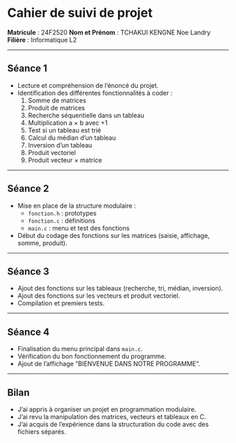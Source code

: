 # Cahier de suivi de projet

**Matricule** : 24F2520
**Nom et Prénom** : TCHAKUI KENGNE Noe Landry
**Filière** : Informatique L2

---

## Séance 1
- Lecture et compréhension de l’énoncé du projet.
- Identification des différentes fonctionnalités à coder :
  1. Somme de matrices
  2. Produit de matrices
  3. Recherche séquentielle dans un tableau
  4. Multiplication a × b avec +1
  5. Test si un tableau est trié
  6. Calcul du médian d’un tableau
  7. Inversion d’un tableau
  8. Produit vectoriel
  9. Produit vecteur × matrice

---

## Séance 2
- Mise en place de la structure modulaire :
  - `fonction.h` : prototypes
  - `fonction.c` : définitions
  - `main.c` : menu et test des fonctions
- Début du codage des fonctions sur les matrices (saisie, affichage, somme, produit).

---

## Séance 3
- Ajout des fonctions sur les tableaux (recherche, tri, médian, inversion).
- Ajout des fonctions sur les vecteurs et produit vectoriel.
- Compilation et premiers tests.

---

## Séance 4
- Finalisation du menu principal dans `main.c`.
- Vérification du bon fonctionnement du programme.
- Ajout de l’affichage “BIENVENUE DANS NOTRE PROGRAMME”.

---

## Bilan
- J’ai appris à organiser un projet en programmation modulaire.
- J’ai revu la manipulation des matrices, vecteurs et tableaux en C.
- J’ai acquis de l’expérience dans la structuration du code avec des fichiers séparés.
